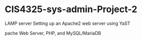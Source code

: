 # CIS4325-sys-admin-Project-2
LAMP server
Setting up an Apache2 web server using YaST

pache Web Server,
PHP, and MySQL/MariaDB
